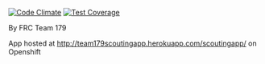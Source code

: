[![Code Climate](https://codeclimate.com/github/Kurtoid/frcscouter/badges/gpa.svg)](https://codeclimate.com/github/Kurtoid/frcscouter)
[![Test Coverage](https://codeclimate.com/github/Kurtoid/frcscouter/badges/coverage.svg)](https://codeclimate.com/github/Kurtoid/frcscouter/coverage)

By FRC Team 179

App hosted at http://team179scoutingapp.herokuapp.com/scoutingapp/ on Openshift

